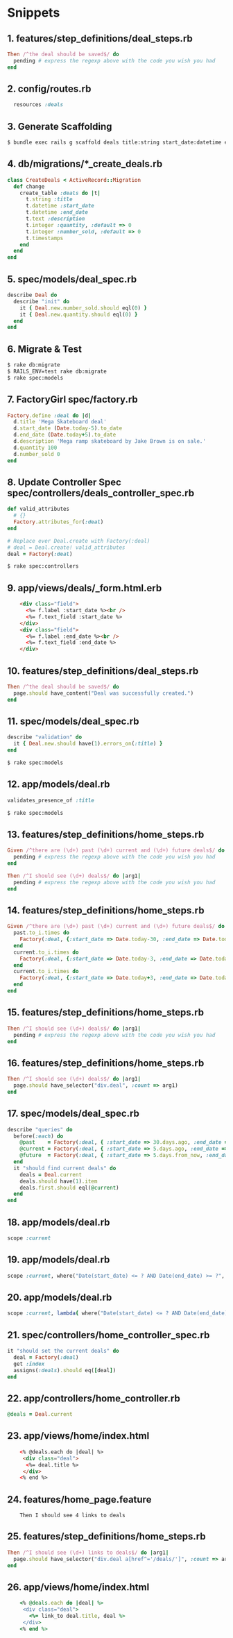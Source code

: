 Snippets
========

1\. features/step_definitions/deal_steps.rb
------------------------------------------
```ruby
Then /^the deal should be saved$/ do
  pending # express the regexp above with the code you wish you had
end
```

2\. config/routes.rb
--------------------

```ruby
  resources :deals
```

3\. Generate Scaffolding
------------------------

```bash
$ bundle exec rails g scaffold deals title:string start_date:datetime end_date:datetime quantity:integer description:text number_sold:integer
```

4\. db/migrations/*_create_deals.rb
-----------------------------------

```ruby
class CreateDeals < ActiveRecord::Migration
  def change
    create_table :deals do |t|
      t.string :title
      t.datetime :start_date
      t.datetime :end_date
      t.text :description
      t.integer :quantity, :default => 0
      t.integer :number_sold, :default => 0
      t.timestamps
    end
  end
end
```

5\. spec/models/deal_spec.rb
---------------------------

```ruby
describe Deal do
  describe "init" do
    it { Deal.new.number_sold.should eql(0) }
    it { Deal.new.quantity.should eql(0) }
  end
end
```

6\. Migrate & Test
------------------
```bash
$ rake db:migrate
$ RAILS_ENV=test rake db:migrate
$ rake spec:models
```

7\. FactoryGirl spec/factory.rb
------------------------------
```ruby
Factory.define :deal do |d|
  d.title 'Mega Skateboard deal'
  d.start_date (Date.today-5).to_date
  d.end_date (Date.today+5).to_date
  d.description 'Mega ramp skateboard by Jake Brown is on sale.'
  d.quantity 100
  d.number_sold 0
end
```

8\. Update Controller Spec spec/controllers/deals_controller_spec.rb
--------------------------------------------------------------------

```ruby
def valid_attributes
  # {}
  Factory.attributes_for(:deal)
end

# Replace ever Deal.create with Factory(:deal)
# deal = Deal.create! valid_attributes
deal = Factory(:deal)
```

```bash
$ rake spec:controllers
```

9\. app/views/deals/_form.html.erb
---------------------------------

```html
    <div class="field">
      <%= f.label :start_date %><br />
      <%= f.text_field :start_date %>
    </div>
    <div class="field">
      <%= f.label :end_date %><br />
      <%= f.text_field :end_date %>
    </div>
```

10\. features/step_definitions/deal_steps.rb
------------------------------------------

```ruby
Then /^the deal should be saved$/ do
  page.should have_content("Deal was successfully created.")
end
```

11\. spec/models/deal_spec.rb
---------------------------

```ruby
describe "validation" do
  it { Deal.new.should have(1).errors_on(:title) }    
end
```

```bash
$ rake spec:models
```

12\. app/models/deal.rb
---------------------

```ruby
validates_presence_of :title
```
```bash
$ rake spec:models
```

13\. features/step_definitions/home_steps.rb
-------------------------------------------

```ruby
Given /^there are (\d+) past (\d+) current and (\d+) future deals$/ do |arg1, arg2, arg3|
  pending # express the regexp above with the code you wish you had
end

Then /^I should see (\d+) deals$/ do |arg1|
  pending # express the regexp above with the code you wish you had
end
```

14\. features/step_definitions/home_steps.rb
-------------------------------------------

```ruby
Given /^there are (\d+) past (\d+) current and (\d+) future deals$/ do |past, current, future|
  past.to_i.times do
    Factory(:deal, {:start_date => Date.today-30, :end_date => Date.today-20})
  end
  current.to_i.times do
    Factory(:deal, {:start_date => Date.today-3, :end_date => Date.today+2})
  end
  current.to_i.times do
    Factory(:deal, {:start_date => Date.today+3, :end_date => Date.today+6})
  end
end
```

15\. features/step_definitions/home_steps.rb
-------------------------------------------

```ruby
Then /^I should see (\d+) deals$/ do |arg1|
  pending # express the regexp above with the code you wish you had
end
```

16\. features/step_definitions/home_steps.rb
-------------------------------------------

```ruby
Then /^I should see (\d+) deals$/ do |arg1|
  page.should have_selector("div.deal", :count => arg1)
end
```

17\. spec/models/deal_spec.rb
----------------------------

```ruby
describe "queries" do
  before(:each) do
    @past    = Factory(:deal, { :start_date => 30.days.ago, :end_date => 29.days.ago })
    @current = Factory(:deal, { :start_date => 5.days.ago, :end_date => 5.days.from_now })
    @future  = Factory(:deal, { :start_date => 5.days.from_now, :end_date => 10.days.from_now })
  end
  it "should find current deals" do
    deals = Deal.current
    deals.should have(1).item
    deals.first.should eql(@current)
  end
end
```

18\. app/models/deal.rb 
----------------------

```ruby
scope :current
```

19\. app/models/deal.rb 
----------------------

```ruby
scope :current, where("Date(start_date) <= ? AND Date(end_date) >= ?", Date.today.to_date, Date.today.to_date)
```

20\. app/models/deal.rb 
----------------------

```ruby
scope :current, lambda{ where("Date(start_date) <= ? AND Date(end_date) >= ?", Date.today.to_date, Date.today.to_date)}
```

21\. spec/controllers/home_controller_spec.rb
--------------------------------------------

```ruby
it "should set the current deals" do
  deal = Factory(:deal)
  get :index
  assigns(:deals).should eq([deal])
end
```

22\. app/controllers/home_controller.rb
--------------------------------------

```ruby
@deals = Deal.current
```

23\. app/views/home/index.html
-----------------------------

```html
    <% @deals.each do |deal| %>
     <div class="deal">
      <%= deal.title %>
     </div>
    <% end %>
```

24\. features/home_page.feature
------------------------------

```cucumber
    Then I should see 4 links to deals
```

25\. features/step_definitions/home_steps.rb
-------------------------------------------

```ruby
Then /^I should see (\d+) links to deals$/ do |arg1|
  page.should have_selector("div.deal a[href^='/deals/']", :count => arg1)
end
```

26\. app/views/home/index.html
-----------------------------

```ruby
    <% @deals.each do |deal| %>
     <div class="deal">
       <%= link_to deal.title, deal %>
     </div>
    <% end %>
```







